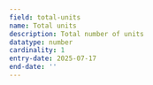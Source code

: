 ```yaml
---
field: total-units
name: Total units
description: Total number of units
datatype: number
cardinality: 1
entry-date: 2025-07-17
end-date: ''
---
```

